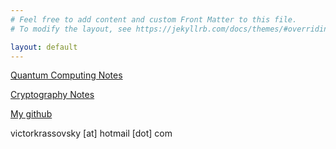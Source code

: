 ```yaml
---
# Feel free to add content and custom Front Matter to this file.
# To modify the layout, see https://jekyllrb.com/docs/themes/#overriding-theme-defaults

layout: default
---
```


[Quantum Computing Notes](quantum_computing)

[Cryptography Notes](cryptography)

[My github](https://github.com/victorkrassovsky)

victorkrassovsky [at] hotmail [dot] com